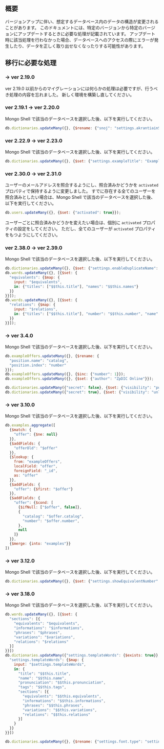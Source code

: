 ## 概要
バージョンアップに伴い、想定するデータベース内のデータの構造が変更されることがあります。
このドキュメントには、特定のバージョンから特定のバージョンにアップデートするときに必要な処理が記載されています。
アップデート時に該当処理を行わなかった場合、データベースへのアクセスの際にエラーが発生したり、データを正しく取り出せなくなったりする可能性があります。

## 移行に必要な処理

### → ver 2.19.0
ver 2.19.0 以前からのマイグレーションには何らかの処理は必要ですが、行うべき処理の内容を忘れました。
新しく環境を構築し直してください。

### ver 2.19.1 → ver 2.20.0
Mongo Shell で該当のデータベースを選択した後、以下を実行してください。
```js
db.dictionaries.updateMany({}, {$rename: {"snoj": "settings.akrantiainSource"}});
```

### ver 2.22.9 → ver 2.23.0
Mongo Shell で該当のデータベースを選択した後、以下を実行してください。
```js
db.dictionaries.updateMany({}, {$set: {"settings.exampleTitle": "Examples"}});
```

### ver 2.30.0 → ver 2.31.0
ユーザーのメールアドレスを照合するようにし、照合済みかどうかを `activated` プロパティで保持するように変更しました。
すでに存在する全てのユーザーを照合済みとしたい場合は、Mongo Shell で該当のデータベースを選択した後、以下を実行してください。
```js
db.users.updateMany({}, {$set: {"activated": true}});
```

ユーザーごとに照合済みかどうかを変えたい場合は、個別に `activated` プロパティの設定をしてください。
ただし、全てのユーザーが `activated` プロパティをもつようにしてください。

### ver 2.38.0 → ver 2.39.0
Mongo Shell で該当のデータベースを選択した後、以下を実行してください。
```js
db.dictionaries.updateMany({}, {$set: {"settings.enableDuplicateName": true}});
db.words.updateMany({}, [{$set: {
  "equivalents": {$map: {
    input: "$equivalents",
    in: {"titles": ["$$this.title"], "names": "$$this.names"}
  }}
}}]);
db.words.updateMany({}, [{$set: {
  "relations": {$map: {
    input: "$relations",
    in: {"titles": ["$$this.title"], "number": "$$this.number", "name": "$$this.name"}
  }}
}}]);
```

### → ver 3.4.0
Mongo Shell で該当のデータベースを選択した後、以下を実行してください。
```js
db.exampleOffers.updateMany({}, {$rename: {
  "position.name": "catalog",
  "position.index": "number"
}});
db.exampleOffers.updateMany({}, {$inc: {"number": 1}});
db.exampleOffers.updateMany({}, {$set: {"author": "ZpDIC Online"}});

db.dictionaries.updateMany({"secret": false}, {$set: {"visibility": "public"}});
db.dictionaries.updateMany({"secret": true}, {$set: {"visibility": "unlisted"}});
```

### → ver 3.10.0
Mongo Shell で該当のデータベースを選択した後、以下を実行してください。
```js
db.examples.aggregate([
  {$match: {
    "offer": {$ne: null}
  }},
  {$addFields: {
    "offerOld": "$offer"
  }},
  {$lookup: {
    from: "exampleOffers",
    localField: "offer",
    foreignField: "_id",
    as: "offer"
  }},
  {$addFields: {
    "offer": {$first: "$offer"}
  }},
  {$addFields: {
    "offer": {$cond: [
      {$ifNull: ["$offer", false]},
      {
        "catalog": "$offer.catalog",
        "number": "$offer.number",
      },
      null
    ]}
  }},
  {$merge: {into: "examples"}}
])
```

### → ver 3.12.0
Mongo Shell で該当のデータベースを選択した後、以下を実行してください。
```js
db.dictionaries.updateMany({}, {$set: {"settings.showEquivalentNumber": false}});
```

### → ver 3.18.0
Mongo Shell で該当のデータベースを選択した後、以下を実行してください。
```js
db.words.updateMany({}, [{$set: {
  "sections": [{
    "equivalents": "$equivalents",
    "informations": "$informations",
    "phrases": "$phrases",
    "variations": "$variations",
    "relations": "$relations"
  }]
}}])
db.dictionaries.updateMany({"settings.templateWords": {$exists: true}}, [{$set: {
  "settings.templateWords": {$map: {
    input: "$settings.templateWords",
    in: {
      "title": "$$this.title",
      "name": "$$this.name",
      "pronunciation": "$$this.pronunciation",
      "tags": "$$this.tags",
      "sections": [{
        "equivalents": "$$this.equivalents",
        "informations": "$$this.informations",
        "phrases": "$$this.phrases",
        "variations": "$$this.variations",
        "relations": "$$this.relations"
      }]
    }
  }}
}}])

db.dictionaries.updateMany({}, {$rename: {"settings.font.type": "settings.font.kind"}});
```